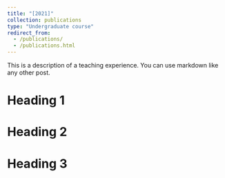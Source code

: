 ```yaml
---
title: "[2021]"
collection: publications
type: "Undergraduate course"
redirect_from: 
  - /publications/
  - /publications.html
---
```


This is a description of a teaching experience. You can use markdown like any other post.

Heading 1
======

Heading 2
======

Heading 3
======
